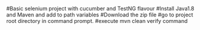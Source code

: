 #Basic selenium project with cucumber and TestNG flavour
#Install Java1.8 and Maven and add to path variables
#Download the zip file 
#go to project root directory in command prompt.
#execute mvn clean verify command
